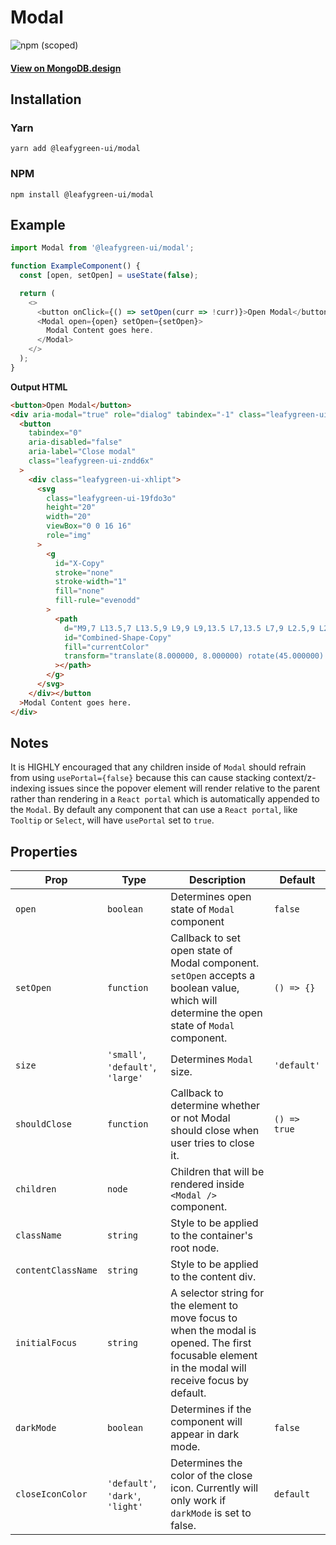 # Modal

![npm (scoped)](https://img.shields.io/npm/v/@leafygreen-ui/modal.svg)

#### [View on MongoDB.design](https://www.mongodb.design/component/modal/example/)

## Installation

### Yarn

```shell
yarn add @leafygreen-ui/modal
```

### NPM

```shell
npm install @leafygreen-ui/modal
```

## Example

```js
import Modal from '@leafygreen-ui/modal';

function ExampleComponent() {
  const [open, setOpen] = useState(false);

  return (
    <>
      <button onClick={() => setOpen(curr => !curr)}>Open Modal</button>
      <Modal open={open} setOpen={setOpen}>
        Modal Content goes here.
      </Modal>
    </>
  );
}
```

**Output HTML**

```html
<button>Open Modal</button>
<div aria-modal="true" role="dialog" tabindex="-1" class="leafygreen-ui-2e4yhj">
  <button
    tabindex="0"
    aria-disabled="false"
    aria-label="Close modal"
    class="leafygreen-ui-zndd6x"
  >
    <div class="leafygreen-ui-xhlipt">
      <svg
        class="leafygreen-ui-19fdo3o"
        height="20"
        width="20"
        viewBox="0 0 16 16"
        role="img"
      >
        <g
          id="X-Copy"
          stroke="none"
          stroke-width="1"
          fill="none"
          fill-rule="evenodd"
        >
          <path
            d="M9,7 L13.5,7 L13.5,9 L9,9 L9,13.5 L7,13.5 L7,9 L2.5,9 L2.5,7 L7,7 L7,2.5 L9,2.5 L9,7 Z"
            id="Combined-Shape-Copy"
            fill="currentColor"
            transform="translate(8.000000, 8.000000) rotate(45.000000) translate(-8.000000, -8.000000) "
          ></path>
        </g>
      </svg>
    </div></button
  >Modal Content goes here.
</div>
```

## Notes

It is HIGHLY encouraged that any children inside of `Modal` should refrain from using `usePortal={false}` because this can cause stacking context/z-indexing issues since the popover element will render relative to the parent rather than rendering in a `React portal` which is automatically appended to the `Modal`. By default any component that can use a `React portal`, like `Tooltip` or `Select`, will have `usePortal` set to `true`.

## Properties

| Prop               | Type                              | Description                                                                                                                                          | Default      |
| ------------------ | --------------------------------- | ---------------------------------------------------------------------------------------------------------------------------------------------------- | ------------ |
| `open`             | `boolean`                         | Determines open state of `Modal` component                                                                                                           | `false`      |
| `setOpen`          | `function`                        | Callback to set open state of Modal component. `setOpen` accepts a boolean value, which will determine the open state of `Modal` component.          | `() => {}`   |
| `size`             | `'small'`, `'default'`, `'large'` | Determines `Modal` size.                                                                                                                             | `'default'`  |
| `shouldClose`      | `function`                        | Callback to determine whether or not Modal should close when user tries to close it.                                                                 | `() => true` |
| `children`         | `node`                            | Children that will be rendered inside `<Modal />` component.                                                                                         |              |
| `className`        | `string`                          | Style to be applied to the container's root node.                                                                                                    |              |
| `contentClassName` | `string`                          | Style to be applied to the content div.                                                                                                              |              |
| `initialFocus`     | `string`                          | A selector string for the element to move focus to when the modal is opened. The first focusable element in the modal will receive focus by default. |              |
| `darkMode`         | `boolean`                         | Determines if the component will appear in dark mode.                                                                                                | `false`      |
| `closeIconColor`   | `'default'`, `'dark'`, `'light'`  | Determines the color of the close icon. Currently will only work if `darkMode` is set to false.                                                      | `default`    |
